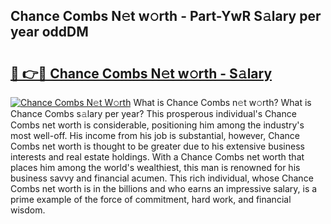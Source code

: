 ## Chance Combs N𝚎t w𝚘rth - Part-YwR S𝚊lary per year oddDM

# <h2><a href="http://gc1pld.nevu.top/?p=Chance+Combs">🔗 👉🔴 Chance Combs N𝚎t w𝚘rth - S𝚊lary</a></h2>

[![Chance Combs N𝚎t W𝚘rth](https://i.imgur.com/Oavwk0R.jpeg)](http://gc1pld.nevu.top/?p=Chance+Combs)
What is Chance Combs n𝚎t w𝚘rth? What is Chance Combs s𝚊lary per year?
This prosperous individual's Chance Combs net worth is considerable, positioning him among the industry's most well-off. His income from his job is substantial, however, Chance Combs net worth is thought to be greater due to his extensive business interests and real estate holdings. With a Chance Combs net worth that places him among the world's wealthiest, this man is renowned for his business savvy and financial acumen. This rich individual, whose Chance Combs net worth is in the billions and who earns an impressive salary, is a prime example of the force of commitment, hard work, and financial wisdom.

